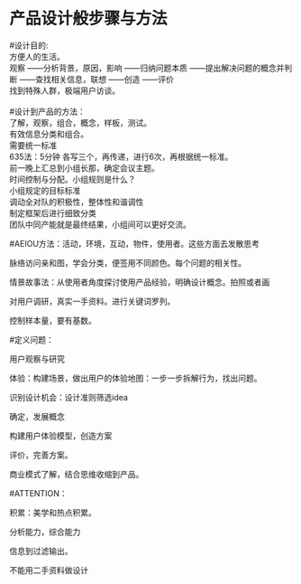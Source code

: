 产品设计般步骤与方法
=====

#设计目的: <br /> 
方便人的生活。 <br /> 
观察  ——分析背景，原因，影响  ——归纳问题本质 ——提出解决问题的概念并判断 ——查找相关信息，联想 ——创造 ——评价 <br /> 
找到特殊人群，极端用户访谈。 <br /> 
 <br /> 
#设计到产品的方法： <br /> 
了解，观察，组合，概念，样板，测试。 <br /> 
有效信息分类和组合。 <br /> 
需要统一标准 <br /> 
635法：5分钟 各写三个，再传递，进行6次，再根据统一标准。 <br /> 
前一晚上汇总到小组长那，确定会议主题。 <br /> 
时间控制与分配。小组规则是什么？ <br /> 
小组规定的目标标准 <br /> 
调动全对队的积极性，整体性和谐调性 <br /> 
制定框架后进行细致分类 <br /> 
团队中同产能就是最终结果，小组间可以更好交流。 <br /> 


#AEIOU方法：活动，环境，互动，物件，使用者。这些方面去发散思考


脉络访问亲和图，学会分类，便签用不同颜色。每个问题的相关性。


情景故事法：从使用者角度探讨使用产品经验，明确设计概念。拍照或者画


对用户调研，真实一手资料。进行关键词罗列。


控制样本量，要有基数。



#定义问题：

用户观察与研究


体验：构建场景，做出用户的体验地图：一步一步拆解行为，找出问题。


识别设计机会：设计准则筛选idea


确定，发展概念


构建用户体验模型，创造方案


评价，完善方案。


商业模式了解，结合思维收缩到产品。


#ATTENTION：


积累：美学和热点积累。


分析能力，综合能力


信息到过滤输出。


不能用二手资料做设计
